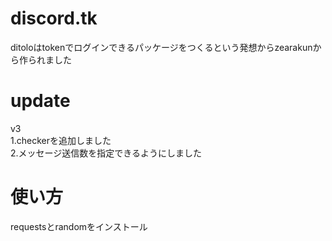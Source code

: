 # discord.tk
ditoloはtokenでログインできるパッケージをつくるという発想からzearakunから作られました
# update
v3<br>
1.checkerを追加しました<br>
2.メッセージ送信数を指定できるようにしました
# 使い方
requestsとrandomをインストール<br>
